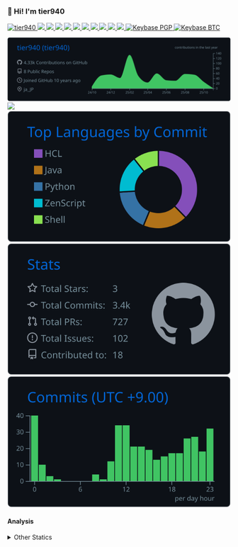 ### 👋 Hi! I'm tier940

<p align="left"> 
  <a href="https://github.com/tier940/tier940/">
    <img src="https://komarev.com/ghpvc/?username=tier940" alt="tier940" />
  </a>
  <a href="http://twitter.com/tier940">
    <img height="20" src="https://img.shields.io/twitter/follow/tier940?label=Twitter&logo=twitter&style=flat" />
  </a>
  <a href="https://github.com/tier940">
    <img height="20" src="https://img.shields.io/github/followers/tier940?label=follow&logo=github&style=flat" />
  </a>
  <a href="https://www.reddit.com/user/tier940">
    <img height="20" src="https://img.shields.io/reddit/user-karma/combined/tier940?label=Reddit&logo=reddit&style=flat" />
  </a>
  <a href="https://stackoverflow.com/users/17317833/tier940">
    <img height="20" src="https://img.shields.io/stackexchange/stackoverflow/r/17317833?label=StackOverflow&logo=stack-overflow&style=flat" />
  </a>
  <a href="https://zenn.dev/tier940">
    <img height="20" src="https://zenn.badge.nikaera.com/s/tier940/likes" />
  </a>
  <a href="https://zenn.dev/tier940">
    <img height="20" src="https://zenn.badge.nikaera.com/s/tier940/followers" />
  </a>
  <a href="https://zenn.dev/tier940">
    <img height="20" src="https://zenn.badge.nikaera.com/s/tier940/articles" />
  </a>
  <a href="http://qiita.com/tier940">
    <img height="20" src="https://qiita-badge.apiapi.app/s/tier940/posts.svg" />
  </a>
  <a href="http://qiita.com/tier940">
    <img height="20" src="https://qiita-badge.apiapi.app/s/tier940/contributions.svg" />
  </a>
  <a href="https://github.com/tier940/tier940/">
    <img height="20" src="https://github.com/tier940/tier940/actions/workflows/main.yml/badge.svg" />
  </a>
  <a href="https://keybase.io/tier940">
    <img alt="Keybase PGP" src="https://img.shields.io/keybase/pgp/tier940">
  </a>
  <a href="https://keybase.io/tier940">
    <img alt="Keybase BTC" src="https://img.shields.io/keybase/btc/tier940">
  </a>
</p>

[![](https://raw.githubusercontent.com/tier940/tier940/main/profile-summary-card-output/github_dark/0-profile-details.svg)](https://github.com/vn7n24fzkq/github-profile-summary-cards)
[![](https://raw.githubusercontent.com/tier940/tier940/main/profile-summary-card-output/github_dark/1-repos-per-language.svg)](https://github.com/vn7n24fzkq/github-profile-summary-cards) [![](https://raw.githubusercontent.com/tier940/tier940/main/profile-summary-card-output/github_dark/2-most-commit-language.svg)](https://github.com/vn7n24fzkq/github-profile-summary-cards)
[![](https://raw.githubusercontent.com/tier940/tier940/main/profile-summary-card-output/github_dark/3-stats.svg)](https://github.com/vn7n24fzkq/github-profile-summary-cards) [![](https://raw.githubusercontent.com/tier940/tier940/main/profile-summary-card-output/github_dark/4-productive-time.svg)](https://github.com/vn7n24fzkq/github-profile-summary-cards)


#### Analysis
<!-- <img height="150" src="https://github.com/tier940/tier940/blob/master/images/stat.svg" alt="Alternative Text"/> -->

<details>
  <summary>Other Statics</summary>
  <!--START_SECTION:waka-->
![Code Time](http://img.shields.io/badge/Code%20Time-5%2C281%20hrs%2021%20mins-blue)

**🐱 My GitHub Data** 

> 📦 46.0 kB Used in GitHub's Storage 
 > 
> 💼 Opted to Hire
 > 
> 📜 13 Public Repositories 
 > 
> 🔑 6 Private Repositories 
 > 
**I'm an Early 🐤** 

```text
🌞 Morning                2490 commits        ████░░░░░░░░░░░░░░░░░░░░░   16.48 % 
🌆 Daytime                5529 commits        █████████░░░░░░░░░░░░░░░░   36.60 % 
🌃 Evening                5521 commits        █████████░░░░░░░░░░░░░░░░   36.55 % 
🌙 Night                  1566 commits        ███░░░░░░░░░░░░░░░░░░░░░░   10.37 % 
```
📅 **I'm Most Productive on Saturday** 

```text
Monday                   1564 commits        ███░░░░░░░░░░░░░░░░░░░░░░   10.35 % 
Tuesday                  2388 commits        ████░░░░░░░░░░░░░░░░░░░░░   15.81 % 
Wednesday                1828 commits        ███░░░░░░░░░░░░░░░░░░░░░░   12.10 % 
Thursday                 1551 commits        ███░░░░░░░░░░░░░░░░░░░░░░   10.27 % 
Friday                   2187 commits        ████░░░░░░░░░░░░░░░░░░░░░   14.48 % 
Saturday                 2879 commits        █████░░░░░░░░░░░░░░░░░░░░   19.06 % 
Sunday                   2709 commits        ████░░░░░░░░░░░░░░░░░░░░░   17.93 % 
```


📊 **This Week I Spent My Time On** 

```text
🕑︎ Time Zone: Asia/Tokyo

💬 Programming Languages: 
Other                    33 hrs 24 mins      ██████████████████░░░░░░░   70.69 % 
YAML                     7 hrs 45 mins       ████░░░░░░░░░░░░░░░░░░░░░   16.41 % 
Markdown                 2 hrs 19 mins       █░░░░░░░░░░░░░░░░░░░░░░░░   04.91 % 
Bash                     1 hr 48 mins        █░░░░░░░░░░░░░░░░░░░░░░░░   03.83 % 
Gradle                   32 mins             ░░░░░░░░░░░░░░░░░░░░░░░░░   01.16 % 

🔥 Editors: 
Chrome                   35 hrs 29 mins      ███████████████████░░░░░░   75.08 % 
VS Code                  9 hrs 48 mins       █████░░░░░░░░░░░░░░░░░░░░   20.75 % 
Edge                     1 hr 21 mins        █░░░░░░░░░░░░░░░░░░░░░░░░   02.86 % 
IntelliJ IDEA            37 mins             ░░░░░░░░░░░░░░░░░░░░░░░░░   01.31 % 

💻 Operating System: 
Windows                  37 hrs 41 mins      ████████████████████░░░░░   79.72 % 
Linux                    9 hrs 35 mins       █████░░░░░░░░░░░░░░░░░░░░   20.28 % 
```

**I Mostly Code in Java** 

```text
Java                     13 repos            ████████████░░░░░░░░░░░░░   48.15 % 
Shell                    3 repos             ███░░░░░░░░░░░░░░░░░░░░░░   11.11 % 
ZenScript                3 repos             ███░░░░░░░░░░░░░░░░░░░░░░   11.11 % 
Python                   2 repos             ██░░░░░░░░░░░░░░░░░░░░░░░   07.41 % 
HTML                     1 repo              █░░░░░░░░░░░░░░░░░░░░░░░░   03.70 % 
```



**Timeline**

![Lines of Code chart](https://raw.githubusercontent.com/tier940/tier940/main/assets/bar_graph.png)


 Last Updated on 23/02/2025 01:02:25 UTC
<!--END_SECTION:waka-->
</details>
